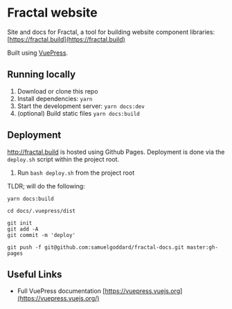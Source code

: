 # Fractal website

Site and docs for Fractal, a tool for building website component libraries: [https://fractal.build](https://fractal.build)

Built using [VuePress](https://vuepress.vuejs.org/).

## Running locally

1. Download or clone this repo
2. Install dependencies: `yarn`
3. Start the development server: `yarn docs:dev`
4. (optional) Build static files `yarn docs:build`

## Deployment
http://fractal.build is hosted using Github Pages. Deployment is done via the `deploy.sh` script within the project root.

1. Run `bash deploy.sh` from the project root

TLDR; will do the following:

```
yarn docs:build

cd docs/.vuepress/dist

git init
git add -A
git commit -m 'deploy'

git push -f git@github.com:samuelgoddard/fractal-docs.git master:gh-pages
```

## Useful Links
* Full VuePress documentation [https://vuepress.vuejs.org](https://vuepress.vuejs.org/)
